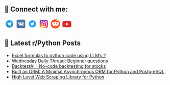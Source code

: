 ## 🔎 Connect with me:
[<img src="https://github.com/bullbesh/bullbesh/blob/main/images/Telegram.png" width="32" height="32" />](https://t.me/bullbesh)
[<img src="https://github.com/bullbesh/bullbesh/blob/main/images/VK.png" width="32" height="32" />](https://vk.com/bullbesh)
[<img src="https://github.com/bullbesh/bullbesh/blob/main/images/Twitter.png" width="32" height="32" />](https://twitter.com/bullbesh1)
[<img src="https://github.com/bullbesh/bullbesh/blob/main/images/Instagram.png" width="32" height="32" />](https://www.instagram.com/bullbesh)
[<img src="https://github.com/bullbesh/bullbesh/blob/main/images/Reddit.png" width="32" height="32" />](https://www.reddit.com/user/bullbesh)
[<img src="https://github.com/bullbesh/bullbesh/blob/main/images/YouTube.png" width="32" height="32" />](https://www.youtube.com/channel/UCtfjRs6uzgq5mfm8S06WTcg)

## 📕 Latest r/Python Posts
<!-- BLOG-POST-LIST:START -->
- [Excel formulas to python code using LLM’s ?](https://www.reddit.com/r/Python/comments/1iyc8qb/excel_formulas_to_python_code_using_llms/)
- [Wednesday Daily Thread: Beginner questions](https://www.reddit.com/r/Python/comments/1iy9wct/wednesday_daily_thread_beginner_questions/)
- [BacktestAI - No-code backtesting for stocks](https://www.reddit.com/r/Python/comments/1iy9ro6/backtestai_nocode_backtesting_for_stocks/)
- [Built an ORM: A Minimal Asynchronous ORM for Python and PostgreSQL](https://www.reddit.com/r/Python/comments/1iy9q5f/built_an_orm_a_minimal_asynchronous_orm_for/)
- [High Level Web Scraping Library for Python](https://www.reddit.com/r/Python/comments/1iy78rw/high_level_web_scraping_library_for_python/)
<!-- BLOG-POST-LIST:END -->
